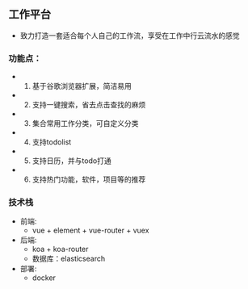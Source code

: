 ## 工作平台
  - 致力打造一套适合每个人自己的工作流，享受在工作中行云流水的感觉

### 功能点：
  - 1. 基于谷歌浏览器扩展，简洁易用

  - 2. 支持一键搜索，省去点击查找的麻烦

  - 3. 集合常用工作分类，可自定义分类

  - 4. 支持todolist

  - 5. 支持日历，并与todo打通

  - 6. 支持热门功能，软件，项目等的推荐


### 技术栈
  - 前端:
    - vue + element + vue-router + vuex
  - 后端:
    - koa + koa-router
    - 数据库：elasticsearch
  - 部署:
    - docker
